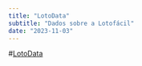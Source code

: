 ```yaml
---
title: "LotoData"
subtitle: "Dados sobre a Lotofácil"
date: "2023-11-03"
---
```


#[LotoData](https://lotodata.tk/)
